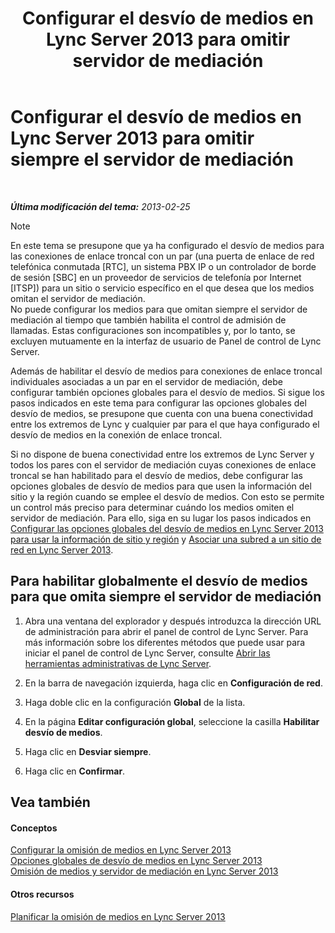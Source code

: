 ﻿---
title: "Configurar el desvío de medios en Lync Server 2013 para omitir servidor de mediación"
TOCTitle: "Conf. le contourn. de média ds LS 2013 pr tjs contourner le serv. de médiation"
ms:assetid: 370c4f54-e520-4d77-96a3-84c5e84a9996
ms:mtpsurl: https://technet.microsoft.com/es-es/library/Gg425846(v=OCS.15)
ms:contentKeyID: 48274914
ms.date: 01/07/2017
mtps_version: v=OCS.15
ms.translationtype: HT
---

# Configurar el desvío de medios en Lync Server 2013 para omitir siempre el servidor de mediación

 

_**Última modificación del tema:** 2013-02-25_


> [!NOTE]
> En este tema se presupone que ya ha configurado el desvío de medios para las conexiones de enlace troncal con un par (una puerta de enlace de red telefónica conmutada [RTC], un sistema PBX IP o un controlador de borde de sesión [SBC] en un proveedor de servicios de telefonía por Internet [ITSP]) para un sitio o servicio específico en el que desea que los medios omitan el servidor de mediación.<BR>No puede configurar los medios para que omitan siempre el servidor de mediación al tiempo que también habilita el control de admisión de llamadas. Estas configuraciones son incompatibles y, por lo tanto, se excluyen mutuamente en la interfaz de usuario de Panel de control de Lync Server.



Además de habilitar el desvío de medios para conexiones de enlace troncal individuales asociadas a un par en el servidor de mediación, debe configurar también opciones globales para el desvío de medios. Si sigue los pasos indicados en este tema para configurar las opciones globales del desvío de medios, se presupone que cuenta con una buena conectividad entre los extremos de Lync y cualquier par para el que haya configurado el desvío de medios en la conexión de enlace troncal.

Si no dispone de buena conectividad entre los extremos de Lync Server y todos los pares con el servidor de mediación cuyas conexiones de enlace troncal se han habilitado para el desvío de medios, debe configurar las opciones globales de desvío de medios para que usen la información del sitio y la región cuando se emplee el desvío de medios. Con esto se permite un control más preciso para determinar cuándo los medios omiten el servidor de mediación. Para ello, siga en su lugar los pasos indicados en [Configurar las opciones globales del desvío de medios en Lync Server 2013 para usar la información de sitio y región](lync-server-2013-configure-media-bypass-global-settings-to-use-site-and-region-information.md) y [Asociar una subred a un sitio de red en Lync Server 2013](lync-server-2013-associate-a-subnet-with-a-network-site.md).

## Para habilitar globalmente el desvío de medios para que omita siempre el servidor de mediación

1.  Abra una ventana del explorador y después introduzca la dirección URL de administración para abrir el panel de control de Lync Server. Para más información sobre los diferentes métodos que puede usar para iniciar el panel de control de Lync Server, consulte [Abrir las herramientas administrativas de Lync Server](lync-server-2013-open-lync-server-administrative-tools.md).

2.  En la barra de navegación izquierda, haga clic en **Configuración de red**.

3.  Haga doble clic en la configuración **Global** de la lista.

4.  En la página **Editar configuración global**, seleccione la casilla **Habilitar desvío de medios**.

5.  Haga clic en **Desviar siempre**.

6.  Haga clic en **Confirmar**.

## Vea también

#### Conceptos

[Configurar la omisión de medios en Lync Server 2013](lync-server-2013-configure-media-bypass.md)  
[Opciones globales de desvío de medios en Lync Server 2013](lync-server-2013-global-media-bypass-options.md)  
[Omisión de medios y servidor de mediación en Lync Server 2013](lync-server-2013-media-bypass-and-mediation-server.md)  

#### Otros recursos

[Planificar la omisión de medios en Lync Server 2013](lync-server-2013-planning-for-media-bypass.md)

